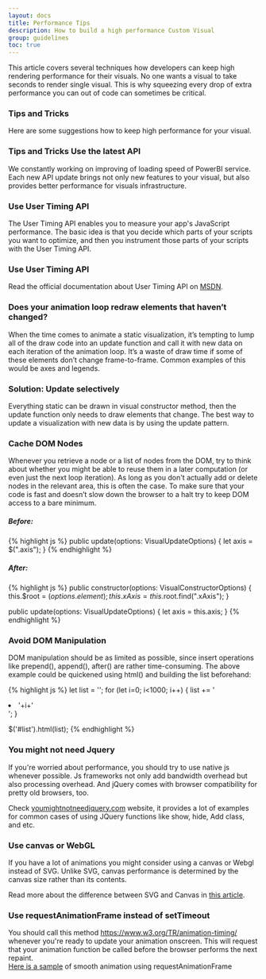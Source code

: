 ```yaml
---
layout: docs
title: Performance Tips 
description: How to build a high performance Custom Visual
group: guidelines
toc: true
---
```


This article covers several techniques how developers can keep high rendering performance for their visuals.   No one wants a visual to take seconds to render single visual. This is why squeezing every drop of extra performance you can out of code can sometimes be critical. 

### Tips and Tricks 
Here are some suggestions how to keep high performance for your visual. 

### Tips and Tricks Use the latest API 
We constantly working on improving of loading speed of PowerBI service. Each new API update brings not only new features to your visual, but also provides  better performance for visuals infrastructure. 

### Use User Timing API
The User Timing API enables you to measure your app's JavaScript performance. The basic idea is that you decide which parts of your scripts you want to optimize, and then you instrument those parts of your scripts with the User Timing API. 

### Use User Timing API
Read the official documentation about User Timing API on [MSDN](https://msdn.microsoft.com/en-us/library/hh772738(v=vs.85).aspx).

### Does your animation loop redraw elements that haven’t changed? 
When the time comes to animate a static visualization, it’s tempting to lump all of the draw code into an update function and call it with new data on each iteration of the animation loop. It’s a waste of draw time if some of these elements don’t change frame-to-frame. Common examples of this would be axes and legends. 

### Solution: Update selectively 
Everything static can be drawn in visual constructor method, then the update function only needs to draw elements that change. The best way to update a visualization with new data is by using the update pattern. 

### Cache DOM Nodes 
Whenever you retrieve a node or a list of nodes from the DOM, try to think about whether you might be able to reuse them in a later computation (or even just the next loop iteration). As long as you don't actually add or delete nodes in the relevant area, this is often the case. To make sure that your code is fast and doesn’t slow down the browser to a halt try to keep DOM access to a bare minimum. 


##### Before: 

{% highlight js %}
public update(options: VisualUpdateOptions) { 
    let axis = $(".axis"); 
}
{% endhighlight %}


##### After: 

{% highlight js %}
public constructor(options: VisualConstructorOptions) { 
    this.$root = $(options.element); 
    this.xAxis = this.$root.find(".xAxis"); 
} 
 
public update(options: VisualUpdateOptions) { 
    let axis = this.axis; 
}
{% endhighlight %}

 

### Avoid DOM Manipulation 
DOM manipulation should be as limited as possible, since insert operations like prepend(), append(), after() are rather time-consuming. 
The above example could be quickened using html() and building the list beforehand: 

{% highlight js %}
let list = ''; 
for (let i=0; i<1000; i++) { 
    list += '<li>'+i+'</li>'; 
} 

$('#list').html(list); 
{% endhighlight %}
 

### You might not need Jquery 

If you're worried about performance, you should try to use native js whenever possible. Js frameworks not only add bandwidth overhead but also processing overhead. And jQuery comes with browser compatibility for pretty old browsers, too. 

Check [youmightnotneedjquery.com](http://youmightnotneedjquery.com/) website, it provides a lot of examples for common cases of using JQuery functions like show, hide, Add class, and etc.  


### Use canvas or WebGL 
If you have a lot of animations you might consider using a canvas or Webgl instead of SVG. Unlike SVG, canvas performance is determined by the canvas size rather than its contents. 

Read more about the difference between SVG and Canvas in [this article](https://msdn.microsoft.com/en-us/library/gg193983(v=vs.85).aspx). 

### Use requestAnimationFrame instead of setTimeout 
You should call this method  https://www.w3.org/TR/animation-timing/ whenever you're ready to update your animation onscreen. This will request that your animation function be called before the browser performs the next repaint.  
[Here is a sample](https://testdrive-archive.azurewebsites.net/Graphics/RequestAnimationFrame/Default.html) of smooth animation using requestAnimationFrame 



 

 

 